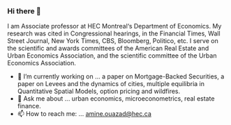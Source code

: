 ### Hi there 👋

I am Associate professor at HEC Montreal‘s Department of Economics. My research was cited in Congressional hearings, in the Financial Times, Wall Street Journal, New York Times, CBS, Bloomberg, Politico, etc. I serve on the scientific and awards committees of the American Real Estate and Urban Economics Association, and the scientific committee of the Urban Economics Association. 

- 🔭 I’m currently working on ... a paper on Mortgage-Backed Securities, a paper on Levees and the dynamics of cities, multiple equilibria in Quantitative Spatial Models, option pricing and wildfires.
- 💬 Ask me about ... urban economics, microeconometrics, real estate finance.
- 📫 How to reach me: ... amine.ouazad@hec.ca
